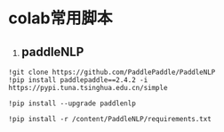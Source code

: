 # colab常用脚本



1. ## paddleNLP



```shell
!git clone https://github.com/PaddlePaddle/PaddleNLP
!pip install paddlepaddle==2.4.2 -i https://pypi.tuna.tsinghua.edu.cn/simple

!pip install --upgrade paddlenlp

!pip install -r /content/PaddleNLP/requirements.txt
```




